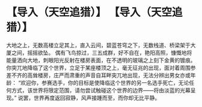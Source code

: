 # 【导入（天空追猎）】 【导入（天空追猎）】
大地之上，无数高楼立足其上，直入云间，碧蓝苍穹之下，无数栈道、桥梁架于大厦之间，摇摇欲坠。
偶有飞鸟掠过，三五成群，好不自在，艳阳高照，慷慨地将能量洒向大地，刺眼阳光反射在楼房表面，在不透明的玻璃之上刻下金黄的镀痕。
你突兀地降临了这个世界，立足于某座楼顶之上，毫无征兆的出现，面对着周围参差不齐的高耸楼房，庄严而肃重的声音自耳畔突兀地出现，无法分辨出男女亦或年龄：
“欢迎你，参赛选手，你的目标是使降临这个世界的另一名选手死亡，无论任何方式，该世界将限定范围，请勿尝试触碰这个世界的边界——将由淡蓝的光幕呈现。”
说罢，世界再度返回寂静，风声接踵而至，而你却无比平静。